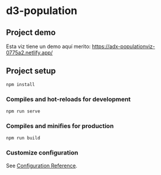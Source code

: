 # d3-population

## Project demo

Esta viz tiene un demo aquí merito: https://adx-populationviz-0775a2.netlify.app/

## Project setup
```
npm install
```

### Compiles and hot-reloads for development
```
npm run serve
```

### Compiles and minifies for production
```
npm run build
```

### Customize configuration
See [Configuration Reference](https://cli.vuejs.org/config/).
